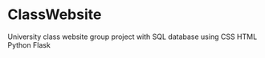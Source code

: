 # ClassWebsite
University class website group project with SQL database using CSS HTML Python Flask
